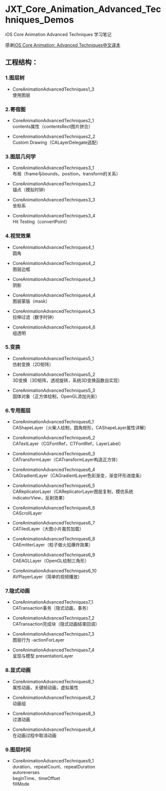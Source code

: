 # JXT\_Core\_Animation\_Advanced\_Techniques\_Demos
iOS Core Animation Advanced Techniques 学习笔记

感谢[iOS Core Animation: Advanced Techniques中文译本](https://zsisme.gitbooks.io/ios-/content/)

## 工程结构：

### 1.图层树
- CoreAnimationAdvancedTechniques1_3  
使用图层  

### 2.寄宿图
- CoreAnimationAdvancedTechniques2_1  
contents属性（contentsRect图片拼合） 

- CoreAnimationAdvancedTechniques2_2  
Custom Drawing（CALayerDelegate适配）

### 3.图层几何学
- CoreAnimationAdvancedTechniques3_1  
布局（frame与bounds，position，transform的关系）

- CoreAnimationAdvancedTechniques3_2  
锚点（模拟时钟）

- CoreAnimationAdvancedTechniques3_3  
坐标系

- CoreAnimationAdvancedTechniques3_4  
Hit Testing（convertPoint）

### 4.视觉效果
- CoreAnimationAdvancedTechniques4_1  
圆角

- CoreAnimationAdvancedTechniques4_2  
图层边框

- CoreAnimationAdvancedTechniques4_3  
阴影

- CoreAnimationAdvancedTechniques4_4  
图层蒙版（mask）

- CoreAnimationAdvancedTechniques4_5		
拉伸过滤（数字时钟）

- CoreAnimationAdvancedTechniques4_6  
组透明

### 5.变换
- CoreAnimationAdvancedTechniques5_1		
仿射变换（2D矩阵）

- CoreAnimationAdvancedTechniques5_2   
3D变换（3D矩阵，透视旋转，系统3D变换函数自实现）

- CoreAnimationAdvancedTechniques5_3  
固体对象（正方体绘制，OpenGL添加光影）

### 6.专用图层
- CoreAnimationAdvancedTechniques6_1  
CAShapeLayer（火柴人绘制，圆角矩形，CAShapeLayer属性详解）

- CoreAnimationAdvancedTechniques6_2  
CATextLayer（CGFontRef，CTFontRef，LayerLabel）

- CoreAnimationAdvancedTechniques6_3  
CATransformLayer（CATransformLayer构造正方体）  

- CoreAnimationAdvancedTechniques6_4  
CAGradientLayer（CAGradientLayer色彩渐变，渐变环形进度条）  

- CoreAnimationAdvancedTechniques6_5  
CAReplicatorLayer（CAReplicatorLayer图层复制，模仿系统indicatorView，反射效果）  

- CoreAnimationAdvancedTechniques6_6  
CAScrollLayer  

- CoreAnimationAdvancedTechniques6_7  
CATiledLayer（大图小片裁剪加载）  

- CoreAnimationAdvancedTechniques6_8  
CAEmitterLayer（粒子做火焰爆炸效果）  

- CoreAnimationAdvancedTechniques6_9  
CAEAGLLayer（OpenGL绘制三角形）  

- CoreAnimationAdvancedTechniques6_10    
AVPlayerLayer（简单的视频播放）  

### 7.隐式动画
- CoreAnimationAdvancedTechniques7_1    
CATransaction事务（隐式动画，事务）   

- CoreAnimationAdvancedTechniques7_2    
CATransaction完成块（隐式动画结束回调）  

- CoreAnimationAdvancedTechniques7_3  
图层行为 -actionForLayer

- CoreAnimationAdvancedTechniques7_4  
呈现与模型 presentationLayer

### 8.显式动画
- CoreAnimationAdvancedTechniques8_1  
属性动画，关键帧动画，虚拟属性  

- CoreAnimationAdvancedTechniques8_2  
动画组  

- CoreAnimationAdvancedTechniques8_3    
过渡动画  

- CoreAnimationAdvancedTechniques8_4    
在动画过程中取消动画  

### 9.图层时间
- CoreAnimationAdvancedTechniques9_1  
duration、repeatCount、repeatDuration  
autoreverses  
beginTime、timeOffset  
fillMode  




